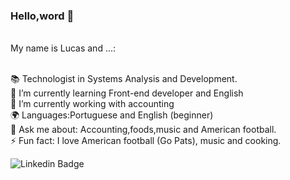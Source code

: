 

### Hello,word 👋

<br/>My name is Lucas and ...:

 <br/>📚 Technologist in Systems Analysis and Development.
 <br/>🌱 I’m currently learning Front-end developer and English 
 <br/>🔭 I’m currently working with accounting
 <br/>🌍 Languages:Portuguese and English (beginner)
 <br/>💬 Ask me about: Accounting,foods,music and American football.
 <br/>⚡ Fun fact: I love American football (Go Pats), music and cooking.
 
![Linkedin Badge](https://img.shields.io/badge/-LinkedIn-blue?style=flat-square&logo=Linkedin&logoColor=white&link=https://www.linkedin.com/in/lucas-damasceno-oliveira-629a027b/)
